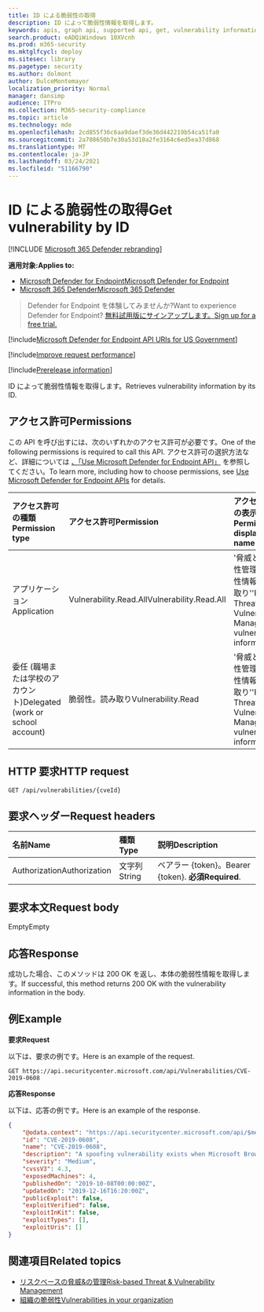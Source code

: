 ```yaml
---
title: ID による脆弱性の取得
description: ID によって脆弱性情報を取得します。
keywords: apis, graph api, supported api, get, vulnerability information, mdatp tvm api
search.product: eADQiWindows 10XVcnh
ms.prod: m365-security
ms.mktglfcycl: deploy
ms.sitesec: library
ms.pagetype: security
ms.author: dolmont
author: DulceMontemayor
localization_priority: Normal
manager: dansimp
audience: ITPro
ms.collection: M365-security-compliance
ms.topic: article
ms.technology: mde
ms.openlocfilehash: 2cd855f36c6aa9daef3de36d442219b54ca51fa0
ms.sourcegitcommit: 2a708650b7e30a53d10a2fe3164c6ed5ea37d868
ms.translationtype: MT
ms.contentlocale: ja-JP
ms.lasthandoff: 03/24/2021
ms.locfileid: "51166790"
---
```

# <a name="get-vulnerability-by-id"></a><span data-ttu-id="57f8f-104">ID による脆弱性の取得</span><span class="sxs-lookup"><span data-stu-id="57f8f-104">Get vulnerability by ID</span></span>

[!INCLUDE [Microsoft 365 Defender rebranding](../../includes/microsoft-defender.md)]

<span data-ttu-id="57f8f-105">**適用対象:**</span><span class="sxs-lookup"><span data-stu-id="57f8f-105">**Applies to:**</span></span>
- [<span data-ttu-id="57f8f-106">Microsoft Defender for Endpoint</span><span class="sxs-lookup"><span data-stu-id="57f8f-106">Microsoft Defender for Endpoint</span></span>](https://go.microsoft.com/fwlink/p/?linkid=2154037)
- [<span data-ttu-id="57f8f-107">Microsoft 365 Defender</span><span class="sxs-lookup"><span data-stu-id="57f8f-107">Microsoft 365 Defender</span></span>](https://go.microsoft.com/fwlink/?linkid=2118804)


> <span data-ttu-id="57f8f-108">Defender for Endpoint を体験してみませんか?</span><span class="sxs-lookup"><span data-stu-id="57f8f-108">Want to experience Defender for Endpoint?</span></span> [<span data-ttu-id="57f8f-109">無料試用版にサインアップします。</span><span class="sxs-lookup"><span data-stu-id="57f8f-109">Sign up for a free trial.</span></span>](https://www.microsoft.com/microsoft-365/windows/microsoft-defender-atp?ocid=docs-wdatp-exposedapis-abovefoldlink) 

[!include[Microsoft Defender for Endpoint API URIs for US Government](../../includes/microsoft-defender-api-usgov.md)]

[!include[Improve request performance](../../includes/improve-request-performance.md)]

[!include[Prerelease information](../../includes/prerelease.md)]

<span data-ttu-id="57f8f-110">ID によって脆弱性情報を取得します。</span><span class="sxs-lookup"><span data-stu-id="57f8f-110">Retrieves vulnerability information by its ID.</span></span>

## <a name="permissions"></a><span data-ttu-id="57f8f-111">アクセス許可</span><span class="sxs-lookup"><span data-stu-id="57f8f-111">Permissions</span></span>
<span data-ttu-id="57f8f-112">この API を呼び出すには、次のいずれかのアクセス許可が必要です。</span><span class="sxs-lookup"><span data-stu-id="57f8f-112">One of the following permissions is required to call this API.</span></span> <span data-ttu-id="57f8f-113">アクセス許可の選択方法など、詳細については [、「Use Microsoft Defender for Endpoint API」](apis-intro.md) を参照してください。</span><span class="sxs-lookup"><span data-stu-id="57f8f-113">To learn more, including how to choose permissions, see [Use Microsoft Defender for Endpoint APIs](apis-intro.md) for details.</span></span>

<span data-ttu-id="57f8f-114">アクセス許可の種類</span><span class="sxs-lookup"><span data-stu-id="57f8f-114">Permission type</span></span> |   <span data-ttu-id="57f8f-115">アクセス許可</span><span class="sxs-lookup"><span data-stu-id="57f8f-115">Permission</span></span>  |   <span data-ttu-id="57f8f-116">アクセス許可の表示名</span><span class="sxs-lookup"><span data-stu-id="57f8f-116">Permission display name</span></span>
:---|:---|:---
<span data-ttu-id="57f8f-117">アプリケーション</span><span class="sxs-lookup"><span data-stu-id="57f8f-117">Application</span></span> | <span data-ttu-id="57f8f-118">Vulnerability.Read.All</span><span class="sxs-lookup"><span data-stu-id="57f8f-118">Vulnerability.Read.All</span></span> |  <span data-ttu-id="57f8f-119">'脅威と脆弱性管理の脆弱性情報の読み取り'</span><span class="sxs-lookup"><span data-stu-id="57f8f-119">'Read Threat and Vulnerability Management vulnerability information'</span></span>
<span data-ttu-id="57f8f-120">委任 (職場または学校のアカウント)</span><span class="sxs-lookup"><span data-stu-id="57f8f-120">Delegated (work or school account)</span></span> | <span data-ttu-id="57f8f-121">脆弱性。読み取り</span><span class="sxs-lookup"><span data-stu-id="57f8f-121">Vulnerability.Read</span></span> |   <span data-ttu-id="57f8f-122">'脅威と脆弱性管理の脆弱性情報の読み取り'</span><span class="sxs-lookup"><span data-stu-id="57f8f-122">'Read Threat and Vulnerability Management vulnerability information'</span></span>

## <a name="http-request"></a><span data-ttu-id="57f8f-123">HTTP 要求</span><span class="sxs-lookup"><span data-stu-id="57f8f-123">HTTP request</span></span>
```
GET /api/vulnerabilities/{cveId}
```

## <a name="request-headers"></a><span data-ttu-id="57f8f-124">要求ヘッダー</span><span class="sxs-lookup"><span data-stu-id="57f8f-124">Request headers</span></span>

<span data-ttu-id="57f8f-125">名前</span><span class="sxs-lookup"><span data-stu-id="57f8f-125">Name</span></span> | <span data-ttu-id="57f8f-126">種類</span><span class="sxs-lookup"><span data-stu-id="57f8f-126">Type</span></span> | <span data-ttu-id="57f8f-127">説明</span><span class="sxs-lookup"><span data-stu-id="57f8f-127">Description</span></span>
:---|:---|:---
<span data-ttu-id="57f8f-128">Authorization</span><span class="sxs-lookup"><span data-stu-id="57f8f-128">Authorization</span></span> | <span data-ttu-id="57f8f-129">文字列</span><span class="sxs-lookup"><span data-stu-id="57f8f-129">String</span></span> | <span data-ttu-id="57f8f-130">ベアラー {token}。</span><span class="sxs-lookup"><span data-stu-id="57f8f-130">Bearer {token}.</span></span> <span data-ttu-id="57f8f-131">**必須**</span><span class="sxs-lookup"><span data-stu-id="57f8f-131">**Required**.</span></span>


## <a name="request-body"></a><span data-ttu-id="57f8f-132">要求本文</span><span class="sxs-lookup"><span data-stu-id="57f8f-132">Request body</span></span>
<span data-ttu-id="57f8f-133">Empty</span><span class="sxs-lookup"><span data-stu-id="57f8f-133">Empty</span></span>

## <a name="response"></a><span data-ttu-id="57f8f-134">応答</span><span class="sxs-lookup"><span data-stu-id="57f8f-134">Response</span></span>
<span data-ttu-id="57f8f-135">成功した場合、このメソッドは 200 OK を返し、本体の脆弱性情報を取得します。</span><span class="sxs-lookup"><span data-stu-id="57f8f-135">If successful, this method returns 200 OK with the vulnerability information in the body.</span></span>


## <a name="example"></a><span data-ttu-id="57f8f-136">例</span><span class="sxs-lookup"><span data-stu-id="57f8f-136">Example</span></span>

<span data-ttu-id="57f8f-137">**要求**</span><span class="sxs-lookup"><span data-stu-id="57f8f-137">**Request**</span></span>

<span data-ttu-id="57f8f-138">以下は、要求の例です。</span><span class="sxs-lookup"><span data-stu-id="57f8f-138">Here is an example of the request.</span></span>

```http
GET https://api.securitycenter.microsoft.com/api/Vulnerabilities/CVE-2019-0608
```

<span data-ttu-id="57f8f-139">**応答**</span><span class="sxs-lookup"><span data-stu-id="57f8f-139">**Response**</span></span>

<span data-ttu-id="57f8f-140">以下は、応答の例です。</span><span class="sxs-lookup"><span data-stu-id="57f8f-140">Here is an example of the response.</span></span>

```json
{
    "@odata.context": "https://api.securitycenter.microsoft.com/api/$metadata#Vulnerabilities/$entity",
    "id": "CVE-2019-0608",
    "name": "CVE-2019-0608",
    "description": "A spoofing vulnerability exists when Microsoft Browsers does not properly parse HTTP content. An attacker who successfully exploited this vulnerability could impersonate a user request by crafting HTTP queries. The specially crafted website could either spoof content or serve as a pivot to chain an attack with other vulnerabilities in web services.To exploit the vulnerability, the user must click a specially crafted URL. In an email attack scenario, an attacker could send an email message containing the specially crafted URL to the user in an attempt to convince the user to click it.In a web-based attack scenario, an attacker could host a specially crafted website designed to appear as a legitimate website to the user. However, the attacker would have no way to force the user to visit the specially crafted website. The attacker would have to convince the user to visit the specially crafted website, typically by way of enticement in an email or instant message, and then convince the user to interact with content on the website.The update addresses the vulnerability by correcting how Microsoft Browsers parses HTTP responses.",
    "severity": "Medium",
    "cvssV3": 4.3,
    "exposedMachines": 4,
    "publishedOn": "2019-10-08T00:00:00Z",
    "updatedOn": "2019-12-16T16:20:00Z",
    "publicExploit": false,
    "exploitVerified": false,
    "exploitInKit": false,
    "exploitTypes": [],
    "exploitUris": []
}
```
## <a name="related-topics"></a><span data-ttu-id="57f8f-141">関連項目</span><span class="sxs-lookup"><span data-stu-id="57f8f-141">Related topics</span></span>
- [<span data-ttu-id="57f8f-142">リスクベースの脅威&の管理</span><span class="sxs-lookup"><span data-stu-id="57f8f-142">Risk-based Threat & Vulnerability Management</span></span>](https://docs.microsoft.com/microsoft-365/security/defender-endpoint/next-gen-threat-and-vuln-mgt)
- [<span data-ttu-id="57f8f-143">組織の脆弱性</span><span class="sxs-lookup"><span data-stu-id="57f8f-143">Vulnerabilities in your organization</span></span>](https://docs.microsoft.com/microsoft-365/security/defender-endpoint/tvm-weaknesses)
